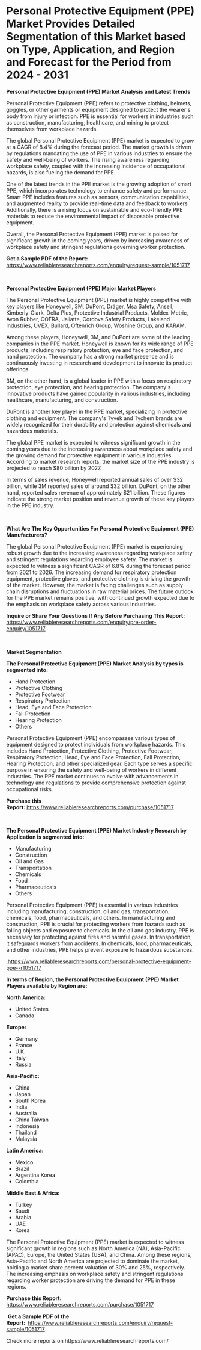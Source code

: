 <p><h1>Personal Protective Equipment (PPE) Market Provides Detailed Segmentation of this Market based on Type, Application, and Region and Forecast for the Period from 2024 - 2031</h1></p><p><strong>Personal Protective Equipment (PPE) Market Analysis and Latest Trends</strong></p>
<p><p>Personal Protective Equipment (PPE) refers to protective clothing, helmets, goggles, or other garments or equipment designed to protect the wearer's body from injury or infection. PPE is essential for workers in industries such as construction, manufacturing, healthcare, and mining to protect themselves from workplace hazards.</p><p>The global Personal Protective Equipment (PPE) market is expected to grow at a CAGR of 8.4% during the forecast period. The market growth is driven by regulations mandating the use of PPE in various industries to ensure the safety and well-being of workers. The rising awareness regarding workplace safety, coupled with the increasing incidence of occupational hazards, is also fueling the demand for PPE.</p><p>One of the latest trends in the PPE market is the growing adoption of smart PPE, which incorporates technology to enhance safety and performance. Smart PPE includes features such as sensors, communication capabilities, and augmented reality to provide real-time data and feedback to workers. Additionally, there is a rising focus on sustainable and eco-friendly PPE materials to reduce the environmental impact of disposable protective equipment.</p><p>Overall, the Personal Protective Equipment (PPE) market is poised for significant growth in the coming years, driven by increasing awareness of workplace safety and stringent regulations governing worker protection.</p></p>
<p><strong>Get a Sample PDF of the Report:&nbsp;</strong> <a href="https://www.reliableresearchreports.com/enquiry/request-sample/1051717">https://www.reliableresearchreports.com/enquiry/request-sample/1051717</a></p>
<p>&nbsp;</p>
<p><strong>Personal Protective Equipment (PPE) Major Market Players</strong></p>
<p><p>The Personal Protective Equipment (PPE) market is highly competitive with key players like Honeywell, 3M, DuPont, Dräger, Msa Safety, Ansell, Kimberly-Clark, Delta Plus, Protective Industrial Products, Moldex-Metric, Avon Rubber, COFRA, Jallatte, Cordova Safety Products, Lakeland Industries, UVEX, Bullard, Oftenrich Group, Woshine Group, and KARAM.</p><p>Among these players, Honeywell, 3M, and DuPont are some of the leading companies in the PPE market. Honeywell is known for its wide range of PPE products, including respiratory protection, eye and face protection, and hand protection. The company has a strong market presence and is continuously investing in research and development to innovate its product offerings.</p><p>3M, on the other hand, is a global leader in PPE with a focus on respiratory protection, eye protection, and hearing protection. The company's innovative products have gained popularity in various industries, including healthcare, manufacturing, and construction.</p><p>DuPont is another key player in the PPE market, specializing in protective clothing and equipment. The company's Tyvek and Tychem brands are widely recognized for their durability and protection against chemicals and hazardous materials.</p><p>The global PPE market is expected to witness significant growth in the coming years due to the increasing awareness about workplace safety and the growing demand for protective equipment in various industries. According to market research reports, the market size of the PPE industry is projected to reach $80 billion by 2027.</p><p>In terms of sales revenue, Honeywell reported annual sales of over $32 billion, while 3M reported sales of around $32 billion. DuPont, on the other hand, reported sales revenue of approximately $21 billion. These figures indicate the strong market position and revenue growth of these key players in the PPE industry.</p></p>
<p>&nbsp;</p>
<p><strong>What Are The Key Opportunities For Personal Protective Equipment (PPE) Manufacturers?</strong></p>
<p><p>The global Personal Protective Equipment (PPE) market is experiencing robust growth due to the increasing awareness regarding workplace safety and stringent regulations regarding employee safety. The market is expected to witness a significant CAGR of 6.8% during the forecast period from 2021 to 2026. The increasing demand for respiratory protection equipment, protective gloves, and protective clothing is driving the growth of the market. However, the market is facing challenges such as supply chain disruptions and fluctuations in raw material prices. The future outlook for the PPE market remains positive, with continued growth expected due to the emphasis on workplace safety across various industries.</p></p>
<p><strong>Inquire or Share Your Questions If Any Before Purchasing This Report:</strong> <a href="https://www.reliableresearchreports.com/enquiry/pre-order-enquiry/1051717">https://www.reliableresearchreports.com/enquiry/pre-order-enquiry/1051717</a></p>
<p>&nbsp;</p>
<p><strong>Market Segmentation</strong></p>
<p><strong>The Personal Protective Equipment (PPE) Market Analysis by types is segmented into:</strong></p>
<p><ul><li>Hand Protection</li><li>Protective Clothing</li><li>Protective Footwear</li><li>Respiratory Protection</li><li>Head, Eye and Face Protection</li><li>Fall Protection</li><li>Hearing Protection</li><li>Others</li></ul></p>
<p><p>Personal Protective Equipment (PPE) encompasses various types of equipment designed to protect individuals from workplace hazards. This includes Hand Protection, Protective Clothing, Protective Footwear, Respiratory Protection, Head, Eye and Face Protection, Fall Protection, Hearing Protection, and other specialized gear. Each type serves a specific purpose in ensuring the safety and well-being of workers in different industries. The PPE market continues to evolve with advancements in technology and regulations to provide comprehensive protection against occupational risks.</p></p>
<p><strong>Purchase this Report:&nbsp;</strong><a href="https://www.reliableresearchreports.com/purchase/1051717">https://www.reliableresearchreports.com/purchase/1051717</a></p>
<p>&nbsp;</p>
<p><strong>The Personal Protective Equipment (PPE) Market Industry Research by Application is segmented into:</strong></p>
<p><ul><li>Manufacturing</li><li>Construction</li><li>Oil and Gas</li><li>Transportation</li><li>Chemicals</li><li>Food</li><li>Pharmaceuticals</li><li>Others</li></ul></p>
<p><p>Personal Protective Equipment (PPE) is essential in various industries including manufacturing, construction, oil and gas, transportation, chemicals, food, pharmaceuticals, and others. In manufacturing and construction, PPE is crucial for protecting workers from hazards such as falling objects and exposure to chemicals. In the oil and gas industry, PPE is necessary for protecting against fires and harmful gases. In transportation, it safeguards workers from accidents. In chemicals, food, pharmaceuticals, and other industries, PPE helps prevent exposure to hazardous substances.</p></p>
<p><a href="https://www.reliableresearchreports.com/personal-protective-equipment-ppe--r1051717">&nbsp;https://www.reliableresearchreports.com/personal-protective-equipment-ppe--r1051717</a></p>
<p><strong>In terms of Region, the Personal Protective Equipment (PPE) Market Players available by Region are:</strong></p>
<p>
    <p> <strong> North America: </strong>
        <ul>
            <li>United States</li>
            <li>Canada</li>
        </ul>
        </p> 
    <p> <strong> Europe: </strong>
        <ul>
            <li>Germany</li>
            <li>France</li>
            <li>U.K.</li>
            <li>Italy</li>
            <li>Russia</li>
        </ul>
        </p> 
    <p> <strong> Asia-Pacific: </strong>
        <ul>
            <li>China</li>
            <li>Japan</li>
            <li>South Korea</li>
            <li>India</li>
            <li>Australia</li>
            <li>China Taiwan</li>
            <li>Indonesia</li>
            <li>Thailand</li>
            <li>Malaysia</li>
        </ul>
        </p> 
    <p> <strong> Latin America: </strong>
        <ul>
            <li>Mexico</li>
            <li>Brazil</li>
            <li>Argentina Korea</li>
            <li>Colombia</li>
        </ul>
        </p> 
    <p> <strong> Middle East & Africa: </strong>
        <ul>
            <li>Turkey</li>
            <li>Saudi</li>
            <li>Arabia</li>
            <li>UAE</li>
            <li>Korea</li>
        </ul>
    </p>
    </p>
<p><p>The Personal Protective Equipment (PPE) market is expected to witness significant growth in regions such as North America (NA), Asia-Pacific (APAC), Europe, the United States (USA), and China. Among these regions, Asia-Pacific and North America are projected to dominate the market, holding a market share percent valuation of 30% and 25%, respectively. The increasing emphasis on workplace safety and stringent regulations regarding worker protection are driving the demand for PPE in these regions.</p></p>
<p><strong>Purchase this Report: </strong><a href="https://www.reliableresearchreports.com/purchase/1051717">https://www.reliableresearchreports.com/purchase/1051717</a></p>
<p>&nbsp;<strong>Get a Sample PDF of the Report:&nbsp;&nbsp;</strong><a href="https://www.reliableresearchreports.com/enquiry/request-sample/1051717">https://www.reliableresearchreports.com/enquiry/request-sample/1051717</a></p>
<p><strong></strong></p>
<p>Check more reports on https://www.reliableresearchreports.com/</p>